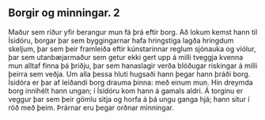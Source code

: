 ## Borgir og minningar. 2

Maður sem ríður yfir berangur mun fá þrá eftir borg. Að lokum kemst hann til Ísidóru, borgar þar sem byggingarnar hafa hringstiga lagða hringdum skeljum, þar sem þeir framleiða eftir kúnstarinnar reglum sjónauka og víólur, þar sem utanbæjarmaður sem getur ekki gert upp á milli tveggja kvenna mun alltaf finna þá þriðju, þar sem hanaslagir verða blóðugar riskingar á milli þeirra sem veðja. Um alla þessa hluti hugsaði hann þegar hann þráði borg. Ísidóra er þar af leiðandi borg drauma þinna: með einum mun. Hin dreymda borg innihélt hann ungan; í Ísidóru kom hann á gamals aldri. Á torginu er veggur þar sem þeir gömlu sitja og horfa á þá ungu ganga hjá; hann situr í röð með þeim. Þrárnar eru þegar orðnar minningar.
